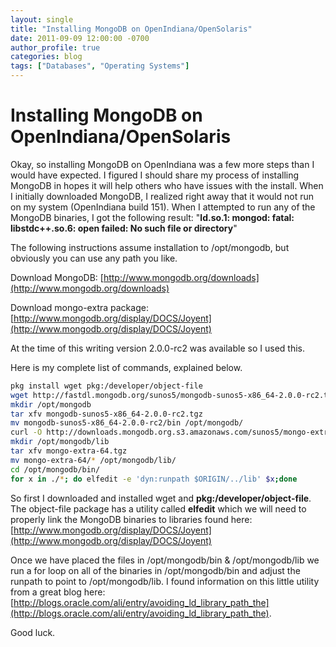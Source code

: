 ```yaml
---
layout: single
title: "Installing MongoDB on OpenIndiana/OpenSolaris"
date: 2011-09-09 12:00:00 -0700
author_profile: true
categories: blog
tags: ["Databases", "Operating Systems"]
---
```


# Installing MongoDB on OpenIndiana/OpenSolaris

Okay, so installing MongoDB on OpenIndiana was a few more steps than I would have expected. I figured I should share my process of installing MongoDB in hopes it will help others who have issues with the install. When I initially downloaded MongoDB, I realized right away that it would not run on my system (OpenIndiana build 151). When I attempted to run any of the MongoDB binaries, I got the following result: "**ld.so.1: mongod: fatal: libstdc++.so.6: open failed: No such file or directory**"

The following instructions assume installation to /opt/mongodb, but obviously you can use any path you like.

Download MongoDB:
[http://www.mongodb.org/downloads](http://www.mongodb.org/downloads)

Download mongo-extra package:
[http://www.mongodb.org/display/DOCS/Joyent](http://www.mongodb.org/display/DOCS/Joyent)

At the time of this writing version 2.0.0-rc2 was available so I used this.

Here is my complete list of commands, explained below.

```bash
pkg install wget pkg:/developer/object-file
wget http://fastdl.mongodb.org/sunos5/mongodb-sunos5-x86_64-2.0.0-rc2.tgz
mkdir /opt/mongodb
tar xfv mongodb-sunos5-x86_64-2.0.0-rc2.tgz
mv mongodb-sunos5-x86_64-2.0.0-rc2/bin /opt/mongodb/
curl -O http://downloads.mongodb.org.s3.amazonaws.com/sunos5/mongo-extra-64.tgz
mkdir /opt/mongodb/lib
tar xfv mongo-extra-64.tgz
mv mongo-extra-64/* /opt/mongodb/lib/
cd /opt/mongodb/bin/
for x in ./*; do elfedit -e 'dyn:runpath $ORIGIN/../lib' $x;done
```

So first I downloaded and installed wget and **pkg:/developer/object-file**. The object-file package has a utility called **elfedit** which we will need to properly link the MongoDB binaries to libraries found here: [http://www.mongodb.org/display/DOCS/Joyent](http://www.mongodb.org/display/DOCS/Joyent)

Once we have placed the files in /opt/mongodb/bin & /opt/mongodb/lib we run a for loop on all of the binaries in /opt/mongodb/bin and adjust the runpath to point to /opt/mongodb/lib. I found information on this little utility from a great blog here: [http://blogs.oracle.com/ali/entry/avoiding_ld_library_path_the](http://blogs.oracle.com/ali/entry/avoiding_ld_library_path_the).

Good luck.
